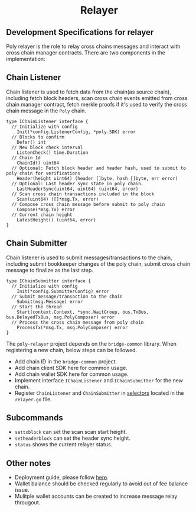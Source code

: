 <h1 align="center">Relayer</h1>





## Development Specifications for relayer

Poly relayer is the role to relay cross chains messages and interact with cross chain manager contracts. There are two components in the implementation:

## Chain Listener
Chain listener is used to fetch data from the chain(as source chain), including fetch block headers, scan cross chain events emitted from cross chain manager contract, fetch merkle proofs if it's used to verify the cross chain message in the `Poly` chain.

```
type IChainListener interface {
  // Initialize with config
	Init(*config.ListenerConfig, *poly.SDK) error
  // Blocks to confirm
	Defer() int
  // New block check interval
	ListenCheck() time.Duration
  // Chain Id
	ChainId() uint64
  // Optional: Fetch block header and header hash, used to submit to poly chain for verifications
	Header(height uint64) (header []byte, hash []byte, err error)
  // Optional: Last header sync state in poly chain.
	LastHeaderSync(uint64, uint64) (uint64, error)
  // Scan cross chain transactions included in the block
	Scan(uint64) ([]*msg.Tx, error)
  // Compose cross chain message before submit to poly chain
	Compose(*msg.Tx) error
  // Current chain height
	LatestHeight() (uint64, error)
}
```

## Chain Submitter
Chain listener is used to submit messages/transactions to the chain, including submit bookkeeper changes of the poly chain, submit cross chain message to finalize as the last step.

```
type IChainSubmitter interface {
  // Initialize with config
	Init(*config.SubmitterConfig) error
  // Submit message/transaction to the chain
	Submit(msg.Message) error
  // Start the thread
	Start(context.Context, *sync.WaitGroup, bus.TxBus, bus.DelayedTxBus, msg.PolyComposer) error  
  // Process the cross chain message from poly chain
	ProcessTx(*msg.Tx, msg.PolyComposer) error
}
```

The `poly-relayer` project depends on the `bridge-common` library. When registering a new chain, below steps can be followed.

- Add chain ID in the `bridge-common` project.
- Add chain client SDK here for common usage.
- Add chain wallet SDK here for common usage.
- Implement interface `IChainListener` and `IChainSubmitter` for the new chain.
- Register `ChainListener` and `ChainSubmitter` in [selectors](https://github.com/polynetwork/poly-relayer/blob/main/relayer/relayer.go#L73) located in the `relayer.go` file.

## Subcommands
- `settxblock` can set the scan scan start height.
- `setheaderblock` can set the header sync height.
- `status` shows the current relayer status.

## Other notes
- Deployment guide, please follow [here](https://github.com/polynetwork/poly-relayer/tree/main/docs).
- Wallet balance should be checked regularly to avoid out of fee balance issue.
- Mulitple wallet accounts can be created to increase message relay througout.



